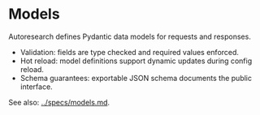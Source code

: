 # Models

Autoresearch defines Pydantic data models for requests and responses.

- Validation: fields are type checked and required values enforced.
- Hot reload: model definitions support dynamic updates during config reload.
- Schema guarantees: exportable JSON schema documents the public interface.

See also: [../specs/models.md](../specs/models.md).
